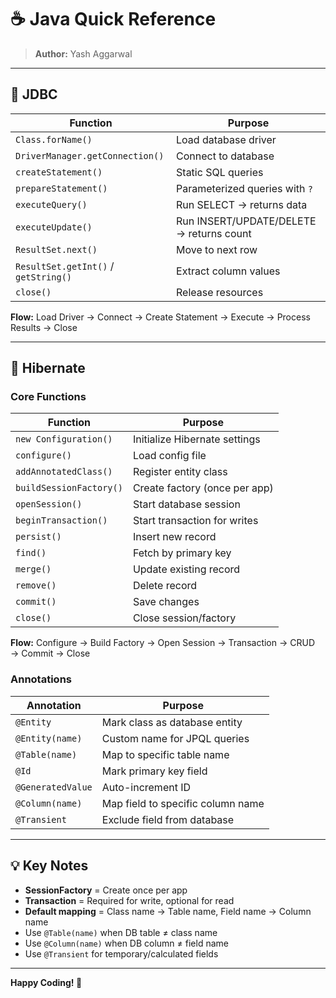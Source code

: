 # ☕ Java Quick Reference

> **Author:** Yash Aggarwal

---

## 🔹 JDBC

| Function | Purpose |
|----------|---------|
| `Class.forName()` | Load database driver |
| `DriverManager.getConnection()` | Connect to database |
| `createStatement()` | Static SQL queries |
| `prepareStatement()` | Parameterized queries with `?` |
| `executeQuery()` | Run SELECT → returns data |
| `executeUpdate()` | Run INSERT/UPDATE/DELETE → returns count |
| `ResultSet.next()` | Move to next row |
| `ResultSet.getInt()` / `getString()` | Extract column values |
| `close()` | Release resources |

**Flow:** Load Driver → Connect → Create Statement → Execute → Process Results → Close

---

## 🔹 Hibernate

### Core Functions

| Function | Purpose |
|----------|---------|
| `new Configuration()` | Initialize Hibernate settings |
| `configure()` | Load config file |
| `addAnnotatedClass()` | Register entity class |
| `buildSessionFactory()` | Create factory (once per app) |
| `openSession()` | Start database session |
| `beginTransaction()` | Start transaction for writes |
| `persist()` | Insert new record |
| `find()` | Fetch by primary key |
| `merge()` | Update existing record |
| `remove()` | Delete record |
| `commit()` | Save changes |
| `close()` | Close session/factory |

**Flow:** Configure → Build Factory → Open Session → Transaction → CRUD → Commit → Close

### Annotations

| Annotation | Purpose |
|------------|---------|
| `@Entity` | Mark class as database entity |
| `@Entity(name)` | Custom name for JPQL queries |
| `@Table(name)` | Map to specific table name |
| `@Id` | Mark primary key field |
| `@GeneratedValue` | Auto-increment ID |
| `@Column(name)` | Map field to specific column name |
| `@Transient` | Exclude field from database |

---

## 💡 Key Notes

- **SessionFactory** = Create once per app
- **Transaction** = Required for write, optional for read
- **Default mapping** = Class name → Table name, Field name → Column name
- Use `@Table(name)` when DB table ≠ class name
- Use `@Column(name)` when DB column ≠ field name
- Use `@Transient` for temporary/calculated fields

---

**Happy Coding! 🚀**